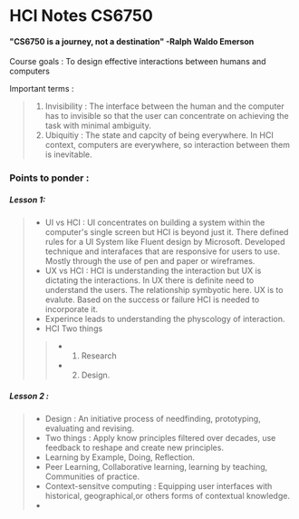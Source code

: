 # HCI Notes CS6750
#### "CS6750 is a journey, not a destination" -Ralph Waldo Emerson
Course goals : To design effective interactions between humans and computers


Important terms :
>1. Invisibility :  The interface between the human and the computer has to invisible so that the user can concentrate on achieving the task with minimal ambiguity.
>2. Ubiquitiy : The state and capcity of being everywhere. In HCI context, computers are everywhere, so interaction between them is inevitable.

### Points to ponder :
##### Lesson 1:
>* UI vs HCI : UI concentrates on building a system within the computer's single screen but HCI is beyond just it. There defined rules for a UI System like Fluent design by Microsoft. Developed technique and interafaces that are responsive for users to use. Mostly through the use of pen and paper or wireframes.
>* UX vs HCI : HCI is understanding the interaction but UX is dictating the interactions. In UX there is definite need to understand the users. The relationship symbyotic here. UX is to evalute. Based on the success or failure HCI is needed to incorporate it.
>* Experince leads to understanding the physcology of interaction.
>* HCI Two things 
>>* 1. Research
>>* 2. Design.

##### Lesson 2 :
>* Design : An initiative process of needfinding, prototyping, evaluating and revising.
>* Two things : Apply know principles filtered over decades, use feedback to reshape and create new principles.
>* Learning by Example, Doing, Reflection.
>* Peer Learning, Collaborative learning, learning by teaching, Communities of practice.
>* Context-sensitve computing : Equipping user interfaces with historical, geographical,or others forms of contextual knowledge.
>* 
